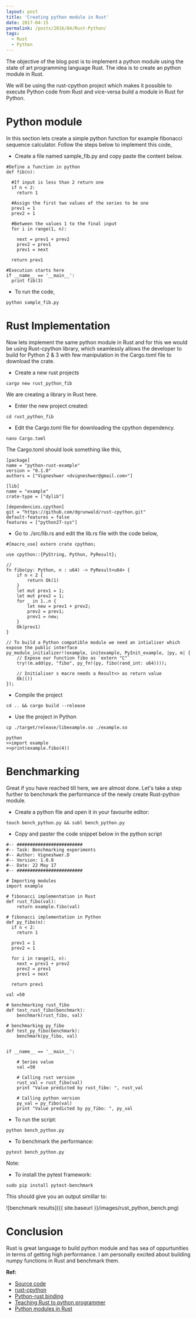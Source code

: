 ```yaml
---
layout: post
title: 'Creating python module in Rust'
date: 2017-04-15
permalink: /posts/2016/04/Rust-Python/
tags:
  - Rust
  - Python
---
```


The objective of the blog post is to implement a python module using the state of art programming language Rust. The idea is to create an python module in Rust.

We will be using the rust-cpython project which makes it possible to execute Python code from Rust and vice-versa build a module in Rust for Python.

Python module
=============

In this section lets create a simple python function for example fibonacci sequence calculator. Follow the steps below to implement this code,

* Create a file named sample_fib.py and copy paste the content below. 

~~~~
#Define a function in python
def fib(n):
  
  #If input is less than 2 return one
  if n < 2:
    return 1
  
  #Assign the first two values of the series to be one
  prev1 = 1
  prev2 = 1
  
  #Between the values 1 to the final input
  for i in range(1, n):
  
    next = prev1 + prev2
    prev2 = prev1
    prev1 = next
    
  return prev1

#Execution starts here
if __name__ == '__main__':
  print fib(3)
~~~~

* To run the code,

~~~~
python sample_fib.py
~~~~

Rust Implementation
===================

Now lets implement the same python module in Rust and for this we would be using Rust-cpython library, which seamlessly allows the developer to build for Python 2 & 3 with few manipulation in the Cargo.toml file to download the crate.

* Create a new rust projects

~~~~
cargo new rust_python_fib
~~~~

We are creating a library in Rust here.

* Enter the new project created:

~~~~
cd rust_python_fib
~~~~

*  Edit the Cargo.toml file for downloading the cpython dependency.

~~~~
nano Cargo.toml
~~~~

The Cargo.toml should look something like this,

~~~~
[package]
name = "python-rust-example"
version = "0.1.0"
authors = ["Vigneshwer <dvigneshwer@gmail.com>"]

[lib]
name = "example"
crate-type = ["dylib"]

[dependencies.cpython]
git = "https://github.com/dgrunwald/rust-cpython.git"
default-features = false
features = ["python27-sys"]

~~~~

* Go to ./src/lib.rs and edit the lib.rs file with the code below,

~~~~
#[macro_use] extern crate cpython;

use cpython::{PyString, Python, PyResult};

// 
fn fibo(py: Python, n : u64) -> PyResult<u64> {
    if n < 2 {
        return Ok(1)
    }
    let mut prev1 = 1;
    let mut prev2 = 1;
    for _ in 1..n {
        let new = prev1 + prev2;
        prev2 = prev1;
        prev1 = new;
    }
    Ok(prev1) 
}

// To build a Python compatible module we need an intialiser which expose the public interface
py_module_initializer!(example, initexample, PyInit_example, |py, m| {
    // Expose our function fibo as `extern "C"`
    try!(m.add(py, "fibo", py_fn!(py, fibo(rand_int: u64))));

    // Initialiser s macro needs a Result<> as return value
    Ok(())
});

~~~~

* Compile the project

~~~~
cd .. && cargo build --release
~~~~

* Use the project in Python

~~~~
cp ./target/release/libexample.so ./example.so

python
>>import example
>>print(example.fibo(4))
~~~~

Benchmarking
============

Great if you have reached till here, we are almost done. Let's take a step further to benchmark the performance of the newly create Rust-python module.

* Create a python file and open it in your favourite editor:

~~~~
touch bench_python.py && subl bench_python.py
~~~~

* Copy and paster the code snippet below in the python script

~~~~
#-- #########################
#-- Task: Benchmarking experiments
#-- Author: Vigneshwer.D
#-- Version: 1.0.0
#-- Date: 22 May 17
#-- #########################

# Importing modules
import example

# fibonacci implementation in Rust
def rust_fibo(val):
	return example.fibo(val)

# fibonacci implementation in Python
def py_fibo(n):
  if n < 2:
    return 1

  prev1 = 1
  prev2 = 1

  for i in range(1, n):
    next = prev1 + prev2
    prev2 = prev1
    prev1 = next
    
  return prev1

val =50

# benchmarking rust_fibo
def test_rust_fibo(benchmark):
	benchmark(rust_fibo, val)

# benchmarking py_fibo
def test_py_fibo(benchmark):
	benchmark(py_fibo, val)


if __name__ == '__main__':

	# Series value
	val =50

	# Calling rust version
	rust_val = rust_fibo(val)
	print "Value predicted by rust_fibo: ", rust_val

	# Calling python version
	py_val = py_fibo(val)
	print "Value predicted by py_fibo: ", py_val
~~~~

* To run the script: 

~~~~
python bench_python.py
~~~~

* To benchmark the performance:

~~~~
pytest bench_python.py
~~~~

Note:

* To install the pytest framework:

~~~~
sudo pip install pytest-benchmark
~~~~ 

This should give you an output simillar to:   

![benchmark results]({{ site.baseurl }}/images/rust_python_bench.png)

Conclusion
==========

Rust is great language to build python module and has sea of oppurtunities in terms of getting high performance. I am personally excited about building numpy functions in Rust and benchmark them.

**Ref:**

* [Source code](https://github.com/MozillaIndia/RustIndia/tree/master/RainOfRust/rust_python_fib)
* [rust-cpython](https://github.com/dgrunwald/rust-cpython)
* [Python-rust binding](http://www.expobrain.net/2016/09/18/create-python-module-in-rust/)
* [Teaching Rust to python programmer](http://lucumr.pocoo.org/2015/5/27/rust-for-pythonistas/)
* [Python modules in Rust](http://ehiggs.github.io/2015/07/Python-Modules-In-Rust/)


